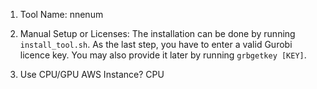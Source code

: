 1. Tool Name: nnenum

2. Manual Setup or Licenses: The installation can be done by running `install_tool.sh`. As the last step, you have to enter a valid Gurobi licence key. You may also provide it later by running `grbgetkey [KEY]`.  

3. Use CPU/GPU AWS Instance? CPU

